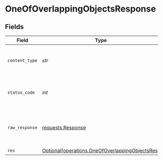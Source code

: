 # OneOfOverlappingObjectsResponse


## Fields

| Field                                                                                                    | Type                                                                                                     | Required                                                                                                 | Description                                                                                              |
| -------------------------------------------------------------------------------------------------------- | -------------------------------------------------------------------------------------------------------- | -------------------------------------------------------------------------------------------------------- | -------------------------------------------------------------------------------------------------------- |
| `content_type`                                                                                           | *str*                                                                                                    | :heavy_check_mark:                                                                                       | HTTP response content type for this operation                                                            |
| `status_code`                                                                                            | *int*                                                                                                    | :heavy_check_mark:                                                                                       | HTTP response status code for this operation                                                             |
| `raw_response`                                                                                           | [requests.Response](https://requests.readthedocs.io/en/latest/api/#requests.Response)                    | :heavy_check_mark:                                                                                       | Raw HTTP response; suitable for custom response parsing                                                  |
| `res`                                                                                                    | [Optional[operations.OneOfOverlappingObjectsRes]](../../models/operations/oneofoverlappingobjectsres.md) | :heavy_minus_sign:                                                                                       | OK                                                                                                       |